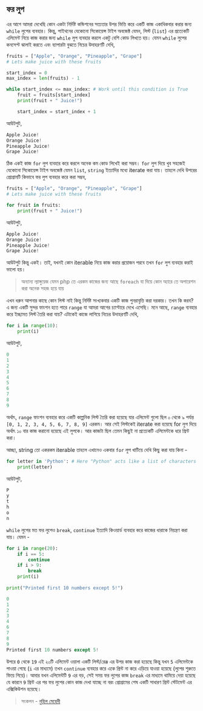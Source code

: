 ## ফর লুপ  

এর আগে আমরা দেখেছি কোন একটা নির্দিষ্ট কন্ডিশনের সত্যতার উপর ভিত্তি করে একটি কাজ একাধিকবার করার জন্য `while` লুপের ব্যবহার। কিন্তু, পাইথনের যেকোনো সিকোয়েন্স টাইপ অবজেক্ট যেমন,  লিস্ট (`list`) এর প্রত্যেকটি এলিমেন্ট নিয়ে কাজ করার জন্য `while` লুপ ব্যবহার করলে একটু বেশি কোড লিখতে হয়। যেমন `while` লুপের কনসেপ্ট ঝালাই করতে এবং ব্যাপারটা বুঝতে নিচের উদাহরণটি দেখি, 

```python
fruits = ["Apple", "Orange", "Pineapple", "Grape"]
# Lets make juice with these fruits

start_index = 0
max_index = len(fruits) - 1

while start_index <= max_index: # Work until this condition is True
	fruit = fruits[start_index]
	print(fruit + " Juice!")

	start_index = start_index + 1
```   

আউটপুট,

```python
Apple Juice!
Orange Juice!
Pineapple Juice!
Grape Juice!
```  

ঠিক একই কাজ `for` লুপ ব্যবহার করে করলে অনেক কম কোড লিখেই করা সম্ভব। `for` লুপ দিয়ে খুব সহজেই যেকোনো সিকোয়েন্স টাইপ অবজেক্ট যেমন `list`, `string` ইত্যাদির মধ্যে iterate করা যায়।  তাহলে দেখি উপরের প্রোগ্রামটি কিভাবে ফর লুপ ব্যবহার করে করা সম্ভব,  

```python
fruits = ["Apple", "Orange", "Pineapple", "Grape"]
# Lets make juice with these fruits

for fruit in fruits:
	print(fruit + " Juice!")
```   

আউটপুট, 

```python
Apple Juice!
Orange Juice!
Pineapple Juice!
Grape Juice!
```    

আউটপুট কিন্তু একই। তাই, যখনই কোন iterable নিয়ে কাজ করার প্রয়োজন পরবে তখন `for` লুপ ব্যবহার করাই ভালো হয়। 

> অন্যান্য ল্যাঙ্গুয়েজ যেমন php তে এরকম কাজের জন্য আছে `foreach` যা দিয়ে কোন অ্যারে তে অপারেশন করা অনেক সহজ হয়ে যায়  

এখন ধরুন আপনার কাছে কোন লিস্ট নাই কিন্তু নির্দিষ্ট সংখ্যকবার একটি কাজ পুনরাবৃত্তি করা দরকার। তখন কি করব? এ জন্য একটি সুন্দর ফাংশন হতে পারে `range` যা আমরা আগের চ্যাপ্টারে দেখে এসেছি। মনে আছে, `range` ব্যবহার করে ইচ্ছামত লিস্ট তৈরি করা যায়? এটাকেই কাজে লাগিয়ে নিচের উদাহরণটি দেখি,  

```python
for i in range(10):
	print(i)
```   

আউটপুট, 

```python
0
1
2
3
4
5
6
7
8
9
```	   

অর্থাৎ, `range` ফাংশন ব্যবহার করে একটি কাল্পনিক লিস্ট তৈরি করা হয়েছে যার এলিমেন্ট গুলো ছিল ০ থেকে ৯ পর্যন্ত `[0, 1, 2, 3, 4, 5, 6, 7, 8, 9]` এরকম। আর সেই লিস্টকেই iterate করা হয়েছে for লুপ দিয়ে অর্থাৎ ১০ বার কাজ করানো হয়েছে এই লুপকে। আর কাজটা ছিল তেমন কিছুই না প্রত্যেকটি এলিমেন্টকে ধরে প্রিন্ট করা।  

আচ্ছা, string তো একরকম iterable তাহলে এখানেও একবার `for` লুপ খাটিয়ে দেখি কিছু করা যায় কিনা - 

```python
for letter in 'Python': # Here "Python" acts like a list of characters
    print(letter)
```   

আউটপুট,   

```python
P
y
t
h
o
n
```   

`while` লুপের মত ফর লুপেও `break`, `continue` ইত্যাদি কিওয়ার্ড ব্যবহার করে কাজের ধারাকে নিয়ন্ত্রণ করা যায়। যেমন - 

```python
for i in range(20):
	if i == 5:
		continue
	if i > 9:
		break
	print(i)
	
print("Printed first 10 numbers except 5!")	
```   

```python
0
1
2
3
4
6
7
8
9
Printed first 10 numbers except 5!
```	   

উপরে `0` থেকে `19` এই ২০টি এলিমেন্ট ওয়ালা একটি লিস্ট/রেঞ্জ এর উপর কাজ করা হয়েছে কিন্তু যখন `5` এলিমেন্টকে পাওয়া গেছে (`i` এর মাধ্যমে) তখন `continue` ব্যবহার করে একে প্রিন্ট না করে এড়িয়ে যাওয়া হয়েছে (লুপের শুরুতে ফিয়ে গিয়ে)। আবার যখন এলিমেন্টটি `9` এর বড়, সেই সময় ফর লুপের কাজ `break` এর মাধ্যমে থামিয়ে দেয়া হয়েছে যে কারনে `9` প্রিন্ট এর পর ফর লুপের কোন কাজ দেখা যাচ্ছে না বরং প্রোগ্রামের শেষ একটি সাধারণ প্রিন্ট স্টেটমেন্ট এর এক্সিকিউশন হয়েছে। 

>  সংকলন - [নুহিল মেহেদী](https://nuhil.net)
